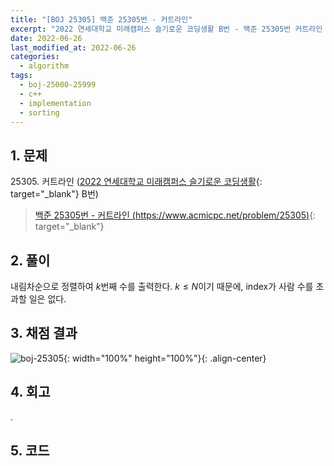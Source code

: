 ```yaml
---
title: "[BOJ 25305] 백준 25305번 - 커트라인"
excerpt: "2022 연세대학교 미래캠퍼스 슬기로운 코딩생활 B번 - 백준 25305번 커트라인 풀이"
date: 2022-06-26
last_modified_at: 2022-06-26
categories:
  - algorithm
tags:
  - boj-25000-25999
  - c++
  - implementation
  - sorting
---
```


## 1. 문제

$25305$. 커트라인 ([2022 연세대학교 미래캠퍼스 슬기로운 코딩생활](https://burningfalls.github.io/contest/yonseifuture2022-baekjoon-contest/){: target="_blank"} B번)

> [백준 25305번 - 커트라인 (https://www.acmicpc.net/problem/25305)](https://www.acmicpc.net/problem/25305){: target="_blank"}

## 2. 풀이

내림차순으로 정렬하여 $k$번째 수를 출력한다. $k \leq N$이기 때문에, index가 사람 수를 초과할 일은 없다.

## 3. 채점 결과

![boj-25305](https://user-images.githubusercontent.com/30232837/175798559-ac94856b-5779-404b-85bd-9ec117f5b9b8.png "boj-25305"){: width="100%" height="100%"}{: .align-center}

## 4. 회고

.

## 5. 코드

<script src="https://gist.github.com/BurningFalls/4599e3c9337b71864d9830ee685d1d58.js"></script>